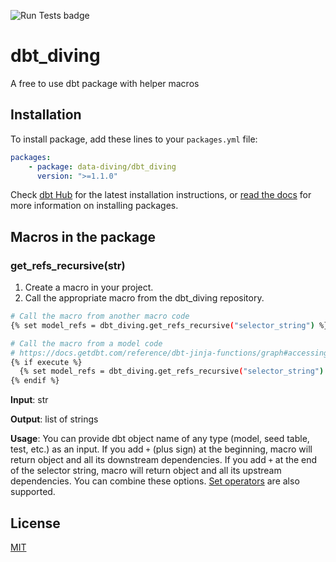 ![Run Tests badge](https://github.com/data-diving/dbt_diving/actions/workflows/main.yml/badge.svg)
# dbt_diving
A free to use dbt package with helper macros

## Installation

To install package, add these lines to your `packages.yml` file:
```yaml
packages:
    - package: data-diving/dbt_diving
      version: ">=1.1.0"
```

Check [dbt Hub](https://hub.getdbt.com/) for the latest installation instructions, 
or [read the docs](https://docs.getdbt.com/docs/building-a-dbt-project/package-management/) for more information on installing packages.

## Macros in the package

### get_refs_recursive(str)

1. Create a macro in your project.
2. Call the appropriate macro from the dbt_diving repository.

```bash
# Call the macro from another macro code
{% set model_refs = dbt_diving.get_refs_recursive("selector_string") %}

# Call the macro from a model code
# https://docs.getdbt.com/reference/dbt-jinja-functions/graph#accessing-models
{% if execute %}
  {% set model_refs = dbt_diving.get_refs_recursive("selector_string") %}
{% endif %}
```

**Input**: str

**Output**: list of strings

**Usage**: You can provide dbt object name of any type (model, seed table, test, etc.) as an input. If you add `+` (plus sign) at the beginning, macro will return object and all its downstream dependencies. If you add `+` at the end of the selector string, macro will return object and all its upstream dependencies. You can combine these options. [Set operators](https://docs.getdbt.com/reference/node-selection/set-operators) are also supported.

## License
[MIT](LICENSE)
